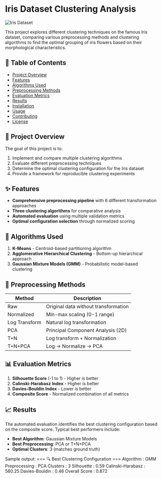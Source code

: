 # Iris Dataset Clustering Analysis

![Iris Dataset]([https://archive.ics.uci.edu/ml/assets/MLimages/Large53.jpg](https://archive.ics.uci.edu/ml/datasets/iris))

This project explores different clustering techniques on the famous Iris dataset, comparing various preprocessing methods and clustering algorithms to find the optimal grouping of iris flowers based on their morphological characteristics.

## 📌 Table of Contents
- [Project Overview](#-project-overview)
- [Features](#-features)
- [Algorithms Used](#-algorithms-used)
- [Preprocessing Methods](#-preprocessing-methods)
- [Evaluation Metrics](#-evaluation-metrics)
- [Results](#-results)
- [Installation](#-installation)
- [Usage](#-usage)
- [Contributing](#-contributing)
- [License](#-license)

## 🌟 Project Overview

The goal of this project is to:
1. Implement and compare multiple clustering algorithms
2. Evaluate different preprocessing techniques
3. Determine the optimal clustering configuration for the Iris dataset
4. Provide a framework for reproducible clustering experiments

## ✨ Features

- **Comprehensive preprocessing pipeline** with 6 different transformation approaches
- **Three clustering algorithms** for comparative analysis
- **Automated evaluation** using multiple validation metrics
- **Optimal configuration selection** through normalized scoring

## 🧠 Algorithms Used

1. **K-Means** - Centroid-based partitioning algorithm
2. **Agglomerative Hierarchical Clustering** - Bottom-up hierarchical approach
3. **Gaussian Mixture Models (GMM)** - Probabilistic model-based clustering

## 🔧 Preprocessing Methods

| Method        | Description                          |
|---------------|--------------------------------------|
| Raw           | Original data without transformation|
| Normalized    | Min-max scaling (0-1 range)          |
| Log Transform | Natural log transformation           |
| PCA           | Principal Component Analysis (2D)    |
| T+N           | Log transform + Normalization        |
| T+N+PCA       | Log → Normalize → PCA                |

## 📊 Evaluation Metrics

1. **Silhouette Score** (-1 to 1) - Higher is better
2. **Calinski-Harabasz Index** - Higher is better
3. **Davies-Bouldin Index** - Lower is better
4. **Composite Score** - Normalized combination of all metrics

## 📈 Results

The automated evaluation identifies the best clustering configuration based on the composite score. Typical best performers include:

- **Best Algorithm**: Gaussian Mixture Models
- **Best Preprocessing**: PCA or T+N+PCA
- **Optimal Clusters**: 3 (matches ground truth)

Sample output:
=== 🔍 Best Clustering Configuration ===
Algorithm : GMM
Preprocessing : PCA
Clusters : 3
Silhouette : 0.59
Calinski-Harabasz : 560.25
Davies-Bouldin : 0.46
Overall Score : 0.872
